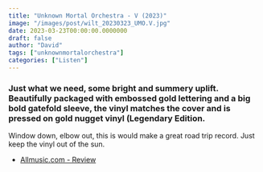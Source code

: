 ```yaml
---
title: "Unknown Mortal Orchestra - V (2023)"
image: "/images/post/wilt_20230323_UMO.V.jpg"
date: 2023-03-23T00:00:00.0000000
draft: false
author: "David"
tags: ["unknownmortalorchestra"]
categories: ["Listen"]
---
```

### Just what we need, some bright and summery uplift. Beautifully packaged with embossed gold lettering and a big bold gatefold sleeve, the vinyl matches the cover and is pressed on gold nugget vinyl (Legendary Edition.

 Window down, elbow out, this is would make a great road trip record. Just keep the vinyl out of the sun.

-  [Allmusic.com - Review](https://www.allmusic.com/album/v-mw0003906065)